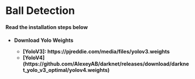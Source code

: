 <h1>Ball Detection</h1>

<h4>Read the installation steps below<h4>
<ul>
<li>Download Yolo Weights</li>
<ul>
<li>[YoloV3]: https://pjreddie.com/media/files/yolov3.weights</li>
<li>[YoloV4](https://github.com/AlexeyAB/darknet/releases/download/darknet_yolo_v3_optimal/yolov4.weights)</li>
</ul>
</ul>
